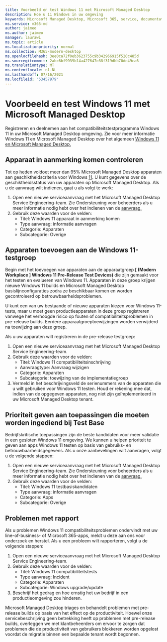 ```yaml
---
title: Voorbeeld en test Windows 11 met Microsoft Managed Desktop
description: Hoe u 11 Windows in uw omgeving
keywords: Microsoft Managed Desktop, Microsoft 365, service, documentatie
ms.service: m365-md
author: jaimeo
ms.author: jaimeo
manager: laurawi
ms.topic: article
ms.localizationpriority: normal
ms.collection: M365-modern-desktop
ms.openlocfilehash: 3ee0ca72f0eb3623755c9b342966915f520c485d
ms.sourcegitcommit: 2abc6bf9939b14a427647e88f319dbb70de49ca6
ms.translationtype: MT
ms.contentlocale: nl-NL
ms.lasthandoff: 07/16/2021
ms.locfileid: "53457979"
---
```

# <a name="preview-and-test-windows-11-with-microsoft-managed-desktop"></a>Voorbeeld en test Windows 11 met Microsoft Managed Desktop

 Registreren en deelnemen aan het compatibiliteitstestprogramma Windows 11 in uw Microsoft Managed Desktop omgeving. Zie voor meer informatie Windows 11 en Microsoft Managed Desktop over het algemeen [Windows 11 en Microsoft Managed Desktop.](../intro/win11-overview.md) 

## <a name="check-device-eligibility"></a>Apparaat in aanmerking komen controleren

Tot op heden voldoet meer dan 95% Microsoft Managed Desktop apparaten aan geschiktheidscriteria voor Windows [11](/windows/whats-new/windows-11-requirements). U kunt gegevens over de geschiktheidsstatus van uw apparaten op Microsoft Managed Desktop. Als u de aanvraag wilt indienen, gaat u als volgt te werk:

1. Open een nieuwe serviceaanvraag met het Microsoft Managed Desktop Service Engineering-team. Zie Ondersteuning voor beheerders als u meer informatie nodig hebt over het indienen van de [aanvraag.](admin-support.md)
2. Gebruik deze waarden voor de velden:
    - Titel: Windows 11 apparaat in aanmerking komen
    - Type aanvraag: informatie aanvragen
    - Categorie: Apparaten
    - Subcategorie: Overige


## <a name="add-devices-to-the-windows-11-test-group"></a>Apparaten toevoegen aan de Windows 11-testgroep

Begin met het toevoegen van apparaten aan de apparaatgroep **\[ (Modern Workplace \] Windows 11 Pre-Release Test Devices)** die zijn gemaakt voor het testen en evalueren van Windows 11. Apparaten in deze groep krijgen nieuwe Windows 11 builds en Microsoft Managed Desktop basislijnconfiguraties zodra ze beschikbaar komen en worden gecontroleerd op betrouwbaarheidsproblemen.

U kunt een van uw bestaande of nieuwe apparaten kiezen voor Windows 11-tests, maar u moet geen productieapparaten in deze groep registreren vanwege het verhoogde risico op fouten of compatibiliteitsproblemen in pre-release builds. Eerdere apparaatgroeptoewijzingen worden verwijderd na toewijzing aan deze groep.

Als u uw apparaten wilt registreren in de pre-release testgroep:

1. Open een nieuwe serviceaanvraag met het Microsoft Managed Desktop Service Engineering-team.
2. Gebruik deze waarden voor de velden:
    - Titel: Windows 11 compatibiliteitsinschrijving
    - Aanvraagtype: Aanvraag wijzigen
    - Categorie: Apparaten
    - Subcategorie: toewijzing van de implementatiegroep
3. Vermeld in het beschrijvingsveld de serienummers van de apparaten die u wilt gebruiken voor Windows 11 testen. Houd er rekening mee dat, indien van de opgegeven apparaten, nog niet zijn geïmplementeerd in uw Microsoft Managed Desktop tenant.

## <a name="prioritize-applications-to-submit-to-test-base"></a>Prioriteit geven aan toepassingen die moeten worden ingediend bij Test Base

Bedrijfskritische toepassingen zijn de beste kandidaten voor meer validatie in een gesloten Windows 11 omgeving. We kunnen u helpen prioriteit te geven aan apps Windows 11 testen op basis van gebruiks- en betrouwbaarheidsgegevens. Als u onze aanbevelingen wilt aanvragen, volgt u de volgende stappen:

1. Open een nieuwe serviceaanvraag met het Microsoft Managed Desktop Service Engineering-team. Zie Ondersteuning voor beheerders als u meer informatie nodig hebt over het indienen van de [aanvraag.](admin-support.md)
2. Gebruik deze waarden voor de velden:
    - Titel: Windows 11 testbasiskandidaten
    - Type aanvraag: informatie aanvragen
    - Categorie: Apps
    - Subcategorie: Overige

## <a name="report-issues"></a>Problemen met rapport

Als u problemen Windows 11 compatibiliteitsproblemen ondervindt met uw line-of-business- of Microsoft 365-apps, meldt u deze aan ons voor onderzoek en herstel. Als u een probleem wilt rapporteren, volgt u de volgende stappen:

1. Open een nieuwe serviceaanvraag met het Microsoft Managed Desktop Service Engineering-team.
2. Gebruik deze waarden voor de velden:
    - Titel: Windows 11 compatibiliteitstests
    - Type aanvraag: Incident
    - Categorie: Apparaten
    - Subcategorie: Windows upgrade/update
3. Beschrijf het gedrag en hoe ernstig het uw bedrijf in een productieomgeving zou hinderen.

Microsoft Managed Desktop triages en behandelt problemen met pre-release builds op basis van het effect op de productiviteit. Hoewel onze servicebeschrijving geen betrekking heeft op problemen met pre-release builds, overleggen we met klantbeheerders om ervoor te zorgen dat problemen die de productiviteit van gebruikers blokkeren worden opgelost voordat de migratie binnen een bepaalde tenant wordt begonnen.